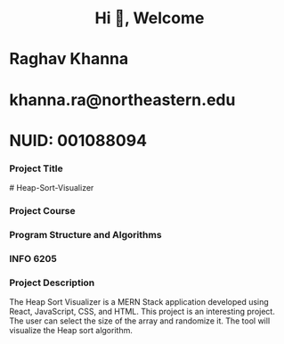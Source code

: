 <h1 align="center">Hi 👋, Welcome</h1>

<h1>Raghav Khanna</h1>
<h1>khanna.ra@northeastern.edu</h1>
<h1>NUID: 001088094</h1>

<h3>Project Title</h3>
# Heap-Sort-Visualizer

<h3>Project Course</h3>
<h3>Program Structure and Algorithms</h3>
<h3>INFO 6205</h3>

<h3>Project Description</h3>
The Heap Sort Visualizer is a MERN Stack application developed using React, JavaScript, CSS, and HTML. This project is an interesting project. The user can select the size of the array and randomize it. The tool will visualize the Heap sort algorithm.
